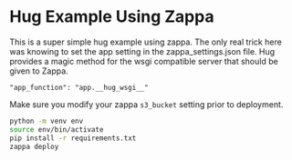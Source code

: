 # Hug Example Using Zappa

This is a super simple hug example using zappa. The only real trick here was knowing to set
the app setting in the zappa_settings.json file. Hug provides a magic method for the wsgi compatible
server that should be given to Zappa.  

`"app_function": "app.__hug_wsgi__"`

Make sure you modify your zappa `s3_bucket` setting prior to deployment.

```bash
python -m venv env
source env/bin/activate
pip install -r requirements.txt
zappa deploy
```